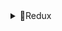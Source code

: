 <details>
  <summary>🎡Redux</summary>
  - [vanillaJS](https://github.com/Youjiiin/TIL/tree/master/Redux/vanilla-redux/)
  - [React](https://github.com/Youjiiin/TIL/tree/master/Redux/react-redux)
  - [React with Reudx-toolkit](https://github.com/Youjiiin/TIL/tree/master/Redux/redux-toolkit)
</details>
